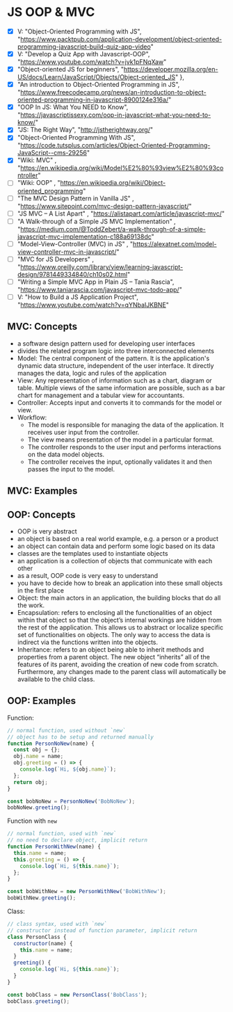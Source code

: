 # JS OOP & MVC

- [x] V: "Object-Oriented Programming with JS", "https://www.packtpub.com/application-development/object-oriented-programming-javascript-build-quiz-app-video"
- [x] V: "Develop a Quiz App with Javascript-OOP", "https://www.youtube.com/watch?v=jvk1pFNqXaw"
- [x] "Object-oriented JS for beginners", "https://developer.mozilla.org/en-US/docs/Learn/JavaScript/Objects/Object-oriented_JS" },
- [x] "An introduction to Object-Oriented Programming in JS", "https://www.freecodecamp.org/news/an-introduction-to-object-oriented-programming-in-javascript-8900124e316a/"
- [x] "OOP In JS: What You NEED to Know", "https://javascriptissexy.com/oop-in-javascript-what-you-need-to-know/"
- [x] "JS: The Right Way", "http://jstherightway.org/"
- [x] "Object-Oriented Programming With JS", "https://code.tutsplus.com/articles/Object-Oriented-Programming-JavaScript--cms-29256"
- [x] "Wiki: MVC" , "https://en.wikipedia.org/wiki/Model%E2%80%93view%E2%80%93controller"
- [ ] "Wiki: OOP" , "https://en.wikipedia.org/wiki/Object-oriented_programming"
- [ ] "The MVC Design Pattern in Vanilla JS" , "https://www.sitepoint.com/mvc-design-pattern-javascript/"
- [ ] "JS MVC – A List Apart" , "https://alistapart.com/article/javascript-mvc/"
- [ ] "A Walk-through of a Simple JS MVC Implementation" , "https://medium.com/@ToddZebert/a-walk-through-of-a-simple-javascript-mvc-implementation-c188a69138dc"
- [ ] "Model-View-Controller (MVC) in JS" , "https://alexatnet.com/model-view-controller-mvc-in-javascript/"
- [ ] "MVC for JS Developers" , "https://www.oreilly.com/library/view/learning-javascript-design/9781449334840/ch10s02.html"
- [ ] "Writing a Simple MVC App in Plain JS – Tania Rascia", "https://www.taniarascia.com/javascript-mvc-todo-app/"
- [ ] V: "How to Build a JS Application Project", "https://www.youtube.com/watch?v=qYNbaIJKBNE"

## MVC: Concepts

- a software design pattern used for developing user interfaces
- divides the related program logic into three interconnected elements
- Model: The central component of the pattern. It is the application's dynamic data structure, independent of the user interface. It directly manages the data, logic and rules of the application
- View: Any representation of information such as a chart, diagram or table. Multiple views of the same information are possible, such as a bar chart for management and a tabular view for accountants.
- Controller: Accepts input and converts it to commands for the model or view.
- Workflow:
  - The model is responsible for managing the data of the application. It receives user input from the controller.
  - The view means presentation of the model in a particular format.
  - The controller responds to the user input and performs interactions on the data model objects.
  - The controller receives the input, optionally validates it and then passes the input to the model.

## MVC: Examples

## OOP: Concepts

- OOP is very abstract
- an object is based on a real world example, e.g. a person or a product
- an object can contain data and perform some logic based on its data
- classes are the templates used to instantiate objects
- an application is a collection of objects that communicate with each other
- as a result, OOP code is very easy to understand
- you have to decide how to break an application into these small objects in the first place
- Object: the main actors in an application, the building blocks that do all the work.
- Encapsulation: refers to enclosing all the functionalities of an object within that object so that the object’s internal workings are hidden from the rest of the application. This allows us to abstract or localize specific set of functionalities on objects. The only way to access the data is indirect via the functions written into the objects.
- Inheritance: refers to an object being able to inherit methods and properties from a parent object. The new object “inherits” all of the features of its parent, avoiding the creation of new code from scratch. Furthermore, any changes made to the parent class will automatically be available to the child class.

## OOP: Examples

Function:

```js
// normal function, used without `new`
// object has to be setup and returned manually
function PersonNoNew(name) {
  const obj = {};
  obj.name = name;
  obj.greeting = () => {
    console.log(`Hi, ${obj.name}`);
  };
  return obj;
}

const bobNoNew = PersonNoNew('BobNoNew');
bobNoNew.greeting();
```

Function with `new`

```js
// normal function, used with `new`
// no need to declare object, implicit return
function PersonWithNew(name) {
  this.name = name;
  this.greeting = () => {
    console.log(`Hi, ${this.name}`);
  };
}

const bobWithNew = new PersonWithNew('BobWithNew');
bobWithNew.greeting();
```

Class:

```js
// class syntax, used with `new`
// constructor instead of function parameter, implicit return
class PersonClass {
  constructor(name) {
    this.name = name;
  }
  greeting() {
    console.log(`Hi, ${this.name}`);
  }
}

const bobClass = new PersonClass('BobClass');
bobClass.greeting();
```
